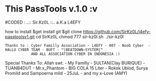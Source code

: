 # This PassTools v.1.0 :v
 #CODED : ..:: Sir.Kz0L ::.. a.K.a L4EFY
 
 how to install
 $get install git
 $git clone https://github.com/SirKz0L/l4efy-passtoolsv1.git
 cd SirKz0L
 chmod 777 sir-kz0l.sh
 ./sir-kz0l




    Thanks to : Cyber Familly Association - L4EFY - 007 - Noob Cyber  - HALLU CYBER TEAM - BUFT - ™|BEATDOWN~SYSTEM|™
                AND ALL ASSOCIATION CYBER IN INDONESIA :)
                
Special Thanks To: Allah swt. - My Familly - SULTAN(Clay BURIQUE) - TUANB4DUT - Mr.x_Phantom - BIG COLA 15 Liter - Rokok Ublod, Surya Promild and Sampoerna mild - 25JuL - and my x-Love (AMY)

